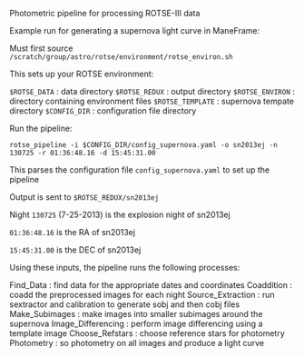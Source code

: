 Photometric pipeline for processing ROTSE-III data

Example run for generating a supernova light curve in ManeFrame:

Must first source ``` /scratch/group/astro/rotse/environment/rotse_environ.sh```

This sets up your ROTSE environment:

```$ROTSE_DATA```     : data directory
```$ROTSE_REDUX```    : output directory
```$ROTSE_ENVIRON```  : directory containing environment files
```$ROTSE_TEMPLATE``` : supernova tempate directory
```$CONFIG_DIR```     : configuration file directory

Run the pipeline:

```
rotse_pipeline -i $CONFIG_DIR/config_supernova.yaml -o sn2013ej -n 130725 -r 01:36:48.16 -d 15:45:31.00
```
This parses the configuration file ```config_supernova.yaml``` to set up the pipeline

Output is sent to ```$ROTSE_REDUX/sn2013ej```

Night ```130725``` (7-25-2013) is the explosion night of sn2013ej

```01:36:48.16``` is the RA of sn2013ej

```15:45:31.00``` is the DEC of sn2013ej

Using these inputs, the pipeline runs the following processes:

Find_Data          : find data for the appropriate dates and coordinates
Coaddition         : coadd the preprocessed images for each night
Source_Extraction  : run sextractor and calibration to generate sobj and then cobj files
Make_Subimages     : make images into smaller subimages around the supernova
Image_Differencing : perform image differencing using a template image
Choose_Refstars    : choose reference stars for photometry
Photometry         : so photometry on all images and produce a light curve


